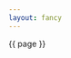 ```yaml
---
layout: fancy
---
```

<div>
{{ page }}
</div>
<script>
var container = d3.select('div')
  .attr('class', 'container-fluid')
  .style({background: 'green'});
</script>
  

